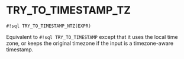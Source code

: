 # TRY_TO_TIMESTAMP_TZ


`#!sql TRY_TO_TIMESTAMP_NTZ(EXPR)`

Equivalent to `#!sql TRY_TO_TIMESTAMP` except that it uses the local time zone, or keeps
the original timezone if the input is a timezone-aware timestamp.

